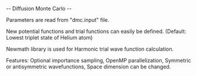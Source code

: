 -- Diffusion Monte Carlo --

Parameters are read from "dmc.input" file.

New potential functions and trial functions can easily 
be defined. (Default: Lowest triplet state of Helium atom) 

Newmath library is used for Harmonic trial wave function calculation.

Features:
Optional importance sampling, 
OpenMP parallelization,
Symmetric or antisymmetric wavefunctions,
Space dimension can be changed.


